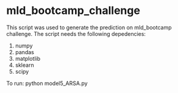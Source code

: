 # mld_bootcamp_challenge

This script was used to generate the prediction on mld_bootcamp challenge.
The script needs the following depedencies:
1. numpy
2. pandas
3. matplotlib
4. sklearn
5. scipy

To run: python model5_ARSA.py
